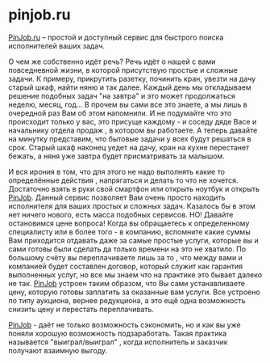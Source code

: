 # pinjob.ru
<a href="http://pinjob.ru">PinJob.ru</a> – простой и доступный сервис для быстрого поиска исполнителей ваших задач.

О чем же собственно идёт речь? Речь идёт о нашей с вами повседневной жизни, в которой присутствую простые и сложные задачи. К примеру, прикрутить разетку, починить кран, увезти на дачу старый шкаф, найти няню и так далее.
Каждый день мы откладываем решение подобных задач "на завтра" и это может продолжаться неделю, месяц, год... В прочем вы сами все это знаете, а мы лишь в очередной раз Вам об этом напомнили.
И не подумайте что это происходит только у вас, это присуще каждому - и соседу дяде Васе и начальнику отдела продаж , в котором вы работаете.
А теперь давайте на минутку представим, что бытовые задачи у всех будут решаться в срок. Старый шкаф наконец уедет на дачу, кран на кухне перестанет бежать, а няня уже завтра будет присматривать за малышом.

И вся ирония в том, что для этого не надо выполнять какие то определённые действия , напрягаться и делать то что не хочется. Достаточно взять в руки свой смартфон или открыть ноутбук и открыть <a href="http://pinjob.ru">PinJob</a>.
Данный сервис позволяет Вам очень просто находить исполнителя для ваших простых и сложных задач. Казалось бы в этом нет ничего нового, есть масса подобных сервисов. НО! Давайте остановимся цене вопроса! Когда вы обращаетесь к определенному специалисту или в более того - в компанию, вспомните какие суммы Вам приходится отдавать даже за самые простые услуги, которые вы и сами готовы были сделать да только времени на это не хватило. По большому счёту вы переплачиваете лишь за то , что между вами и компанией будет составлен договор, который служит как гарантия выполненных услуг, но все мы знаем что на практике это бывает далеко не так. <a href="http://pinjob.ru">PinJob</a> устроен таким образом, что Вы сами устанавливаете цену, которую готовы заплатить за оказанные вам услуги. Все устроено по типу аукциона, вернее редукциона, а это ещё одна возможность снизить цену и перестать переплачивать.

<a href="http://pinjob.ru">PinJob</a> - даёт не только возможность сэкономить, но и как вы уже поняли хорошую возможность подзаработать. Такая практика называется "выиграл/выиграл" , когда исполнитель и заказчик получают взаимную выгоду.

